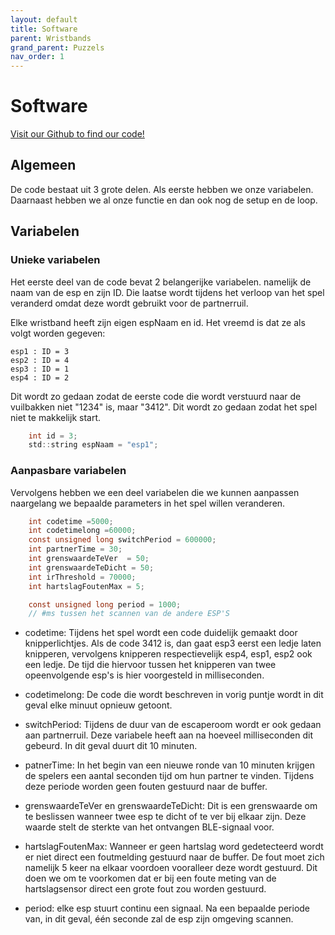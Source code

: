 ```yaml
---
layout: default
title: Software
parent: Wristbands
grand_parent: Puzzels
nav_order: 1
---
```



# Software
[Visit our Github to find our code!](https://github.com/PLAN-IT-B/BachelorProefWristbands/tree/main/Wristband-Code)

## Algemeen
De code bestaat uit 3 grote delen. Als eerste hebben we onze variabelen. Daarnaast hebben we al onze functie en dan ook nog de setup en de loop.

## Variabelen
### Unieke variabelen
Het eerste deel van de code bevat 2 belangerijke variabelen.
namelijk de naam van de esp en zijn ID. Die laatse wordt tijdens het verloop van het spel veranderd omdat deze wordt gebruikt voor de partnerruil. 

Elke wristband heeft zijn eigen espNaam en id. Het vreemd is dat ze als volgt worden gegeven:

    esp1 : ID = 3
    esp2 : ID = 4
    esp3 : ID = 1
    esp4 : ID = 2

Dit wordt zo gedaan zodat de eerste code die wordt verstuurd naar de vuilbakken niet "1234" is, maar "3412".  Dit wordt zo gedaan zodat het spel niet te makkelijk start.
    
```c
    int id = 3;
    std::string espNaam = "esp1";
```

### Aanpasbare variabelen
Vervolgens hebben we een deel variabelen die we kunnen aanpassen naargelang we bepaalde parameters in het spel willen veranderen.

```c
    int codetime =5000;
    int codetimelong =60000;
    const unsigned long switchPeriod = 600000;
    int partnerTime = 30;
    int grenswaardeTeVer  = 50;   
    int grenswaardeTeDicht = 50; 
    int irThreshold = 70000;
    int hartslagFoutenMax = 5;

    const unsigned long period = 1000;
    // #ms tussen het scannen van de andere ESP'S
```
* codetime: 
Tijdens het spel wordt een code duidelijk gemaakt door knipperlichtjes. Als de code 3412 is, dan gaat esp3 eerst een ledje laten knipperen, vervolgens knipperen respectievelijk esp4, esp1, esp2 ook een ledje. De tijd die hiervoor tussen het knipperen van twee opeenvolgende esp's is hier voorgesteld in milliseconden.

* codetimelong: De code die wordt beschreven in vorig puntje wordt in dit geval elke minuut opnieuw getoont.

* switchPeriod: Tijdens de duur van de escaperoom wordt er ook gedaan aan partnerruil. Deze variabele heeft aan na hoeveel milliseconden dit gebeurd. In dit geval duurt dit 10 minuten.

* patnerTime: In het begin van een nieuwe ronde van 10 minuten krijgen de spelers een aantal seconden tijd om hun partner te vinden. Tijdens deze periode worden geen fouten gestuurd naar de buffer.

* grenswaardeTeVer en grenswaardeTeDicht: Dit is een grenswaarde om te beslissen wanneer twee esp te dicht of te ver bij elkaar zijn. Deze waarde stelt de sterkte van het ontvangen BLE-signaal voor.

* hartslagFoutenMax: Wanneer er geen hartslag word gedetecteerd wordt er niet direct een foutmelding gestuurd naar de buffer. De fout moet zich namelijk 5 keer na elkaar voordoen vooralleer deze wordt gestuurd. Dit doen we om te voorkomen dat er bij een foute meting van de hartslagsensor direct een grote fout zou worden gestuurd.

* period: elke esp stuurt continu een signaal. Na een bepaalde periode van, in dit geval, één seconde zal de esp zijn omgeving scannen.